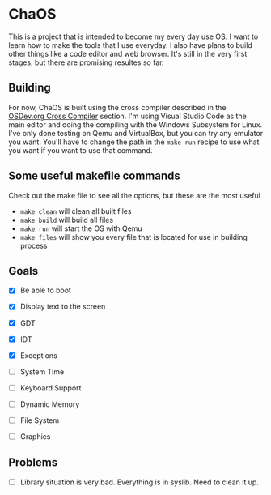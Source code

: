 # ChaOS
This is a project that is intended to become my every day use OS. I want to learn how to make the tools that I use everyday. I also have plans to build other things like a code editor and web browser. It's still in the very first stages, but there are promising resultes so far.

## Building
For now, ChaOS is built using the cross compiler described in the [OSDev.org Cross Compiler](https://wiki.osdev.org/GCC_Cross-Compiler) section. I'm using Visual Studio Code as the main editor and doing the compiling with the Windows Subsystem for Linux. I've only done testing on Qemu and VirtualBox, but you can try any emulator you want. You'll have to change the path in the `make run` recipe to use what you want if you want to use that command.

## **Some useful makefile commands**
Check out the make file to see all the options, but these are the most useful
- `make clean` will clean all built files
- `make build` will build all files
- `make run` will start the OS with Qemu
- `make files` will show you every file that is located for use in building process

## **Goals**
- [x] Be able to boot
- [x] Display text to the screen
- [x] GDT
- [x] IDT
- [x] Exceptions
- [ ] System Time
- [ ] Keyboard Support
- [ ] Dynamic Memory
- [ ] File System
- [ ] Graphics


## **Problems**
- [ ] Library situation is very bad. Everything is in syslib. Need to clean it up.
